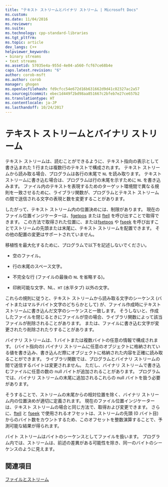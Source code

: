 ```yaml
---
title: "テキスト ストリームとバイナリ ストリーム | Microsoft Docs"
ms.custom: 
ms.date: 11/04/2016
ms.reviewer: 
ms.suite: 
ms.technology: cpp-standard-libraries
ms.tgt_pltfrm: 
ms.topic: article
dev_langs: C++
helpviewer_keywords:
- binary streams
- text streams
ms.assetid: 57035e4a-955d-4e04-a560-fcf67ce68b4e
caps.latest.revision: "6"
author: corob-msft
ms.author: corob
manager: ghogen
ms.openlocfilehash: fd9cfcc54e672d16b631662d9d41c02327ac2a57
ms.sourcegitcommit: ebec1d449f2bd98aa851667c2bfeb7e27ce657b2
ms.translationtype: HT
ms.contentlocale: ja-JP
ms.lasthandoff: 10/24/2017
---
```

# <a name="text-and-binary-streams"></a>テキスト ストリームとバイナリ ストリーム
テキスト ストリームは、読むことができるように、テキスト指向の表示として書き込まれた 1 行または複数行のテキストで構成されます。 テキスト ストリームから読み取る場合、プログラムは各行の末尾で `NL` を読み取ります。 テキスト ストリームに書き込む場合は、プログラムは行の末尾を示すために `NL` を書き込みます。 ファイル内のテキストを表現するためのターゲット環境間で異なる規則を一致させるために、ライブラリ関数が、プログラムとテキスト ストリームの間で送信される文字の表現と数を変更することがあります。  
  
 したがって、テキスト ストリーム内の位置決めには、制限があります。 現在のファイル位置インジケーターは、[fgetpos](../c-runtime-library/reference/fgetpos.md) または [ftell](../c-runtime-library/reference/ftell-ftelli64.md) を呼び出すことで取得できます。 この方法で取得された位置に、または[fsetpos](../c-runtime-library/reference/fsetpos.md) や [fseek](../c-runtime-library/reference/fseek-fseeki64.md) を呼び出すことでストリームの先頭または末尾に、テキスト ストリームを配置できます。 その他の配置の変更はサポートされていません。  
  
 移植性を最大化するために、プログラムで以下を記述しないでください。  
  
-   空のファイル。  
  
-   行の末尾のスペース文字。  
  
-   不完全な行 (ファイルの最後の `NL` を省略する)。  
  
-   印刷可能な文字、NL、`HT` (水平タブ) 以外の文字。  
  
 これらの規則に従うと、テキスト ストリームから読み取る文字のシーケンス (バイトまたはマルチバイト文字のどちらかとして) が、ファイル作成時にテキスト ストリームに書き込んだ文字のシーケンスと一致します。 そうしないと、作成したファイルを閉じるときにファイルが空の場合、ライブラリ関数によって該当ファイルが削除されることがあります。 または、ファイルに書き込む文字が変更されたり削除されたりすることがあります。  
  
 バイナリ ストリームは、1 バイトまたは複数バイトの任意の情報で構成されます。 (バイト指向の) バイナリ ストリームに任意のオブジェクトに格納されている値を書き込み、書き込んだ際にオブジェクトに格納された内容を正確に読み取ることができます。 ライブラリ関数では、プログラムとバイナリ ストリームの間で送信するバイトは変更されません。 ただし、バイナリ ストリームで書き込むファイルに任意の数の null バイトが追加されることがあります。 プログラムでは、バイナリ ストリームの末尾に追加されるこれらの null バイトを扱う必要があります。  
  
 そうすることで、ストリームの末尾からの相対位置を除く、バイナリ ストリーム内の位置決めが適切に定義されます。 現在のファイル位置インジケーターは、テキスト ストリームの場合と同じ方法で、取得および変更できます。 さらに、[ftell](../c-runtime-library/reference/ftell-ftelli64.md) と [fseek](../c-runtime-library/reference/fseek-fseeki64.md) で使用されるオフセットは、ストリームの先頭 (0 バイト目) からのバイト数をカウントするため、このオフセットを整数演算することで、予測可能な結果が得られます。  
  
 バイト ストリームはバイトのシーケンスとしてファイルを扱います。 プログラム内では、ストリームは、前述の差異がある可能性を除き、同一のバイトのシーケンスのように見えます。  
  
## <a name="see-also"></a>関連項目  
 [ファイルとストリーム](../c-runtime-library/files-and-streams.md)